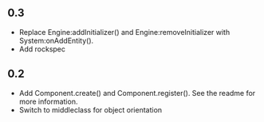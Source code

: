 ## 0.3

- Replace Engine:addInitializer() and Engine:removeInitializer with System:onAddEntity().
- Add rockspec

## 0.2

- Add Component.create() and Component.register(). See the readme for more information.
- Switch to middleclass for object orientation